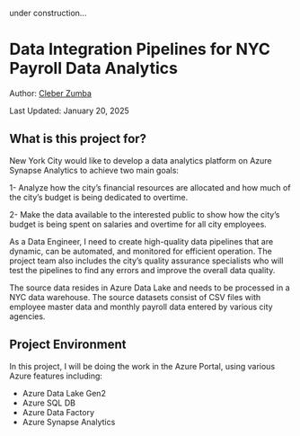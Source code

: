 
under construction...

# Data Integration Pipelines for NYC Payroll Data Analytics

Author: [Cleber Zumba](https://github.com/cleberzumba)

Last Updated: January 20, 2025

## What is this project for?

New York City would like to develop a data analytics platform on Azure Synapse Analytics to achieve two main goals:

1- Analyze how the city’s financial resources are allocated and how much of the city’s budget is being dedicated to overtime.

2- Make the data available to the interested public to show how the city’s budget is being spent on salaries and overtime for all city employees.

As a Data Engineer, I need to create high-quality data pipelines that are dynamic, can be automated, and monitored for efficient operation. The project team also includes the city’s quality assurance specialists who will test the pipelines to find any errors and improve the overall data quality.

The source data resides in Azure Data Lake and needs to be processed in a NYC data warehouse. The source datasets consist of CSV files with employee master data and monthly payroll data entered by various city agencies.

## Project Environment

In this project, I will be doing the work in the Azure Portal, using various Azure features including:

  - Azure Data Lake Gen2
  - Azure SQL DB
  - Azure Data Factory
  - Azure Synapse Analytics
